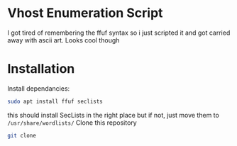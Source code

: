 # Vhost Enumeration Script
I got tired of remembering the ffuf syntax so i just scripted it and got carried away with ascii art. Looks cool though

# Installation

Install dependancies:
```bash
sudo apt install ffuf seclists
```
this should install SecLists in the right place but if not, just move them to `/usr/share/wordlists/`
Clone this repository
```bash
git clone 
```
